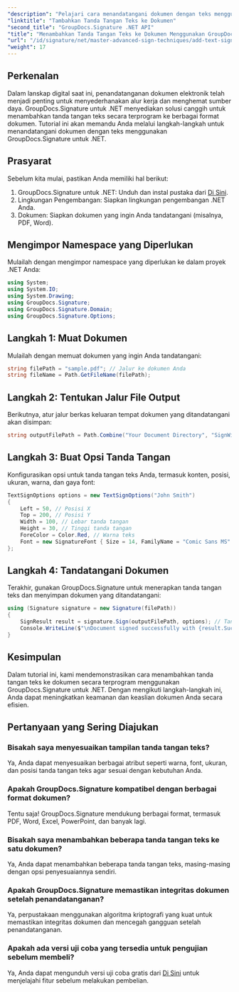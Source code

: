 ```yaml
---
"description": "Pelajari cara menandatangani dokumen dengan teks menggunakan GroupDocs.Signature untuk .NET. Panduan langkah demi langkah untuk menambahkan tanda tangan teks secara terprogram."
"linktitle": "Tambahkan Tanda Tangan Teks ke Dokumen"
"second_title": "GroupDocs.Signature .NET API"
"title": "Menambahkan Tanda Tangan Teks ke Dokumen Menggunakan GroupDocs.Signature"
"url": "/id/signature/net/master-advanced-sign-techniques/add-text-signatures-to-documents/"
"weight": 17
---
```


## Perkenalan

Dalam lanskap digital saat ini, penandatanganan dokumen elektronik telah menjadi penting untuk menyederhanakan alur kerja dan menghemat sumber daya. GroupDocs.Signature untuk .NET menyediakan solusi canggih untuk menambahkan tanda tangan teks secara terprogram ke berbagai format dokumen. Tutorial ini akan memandu Anda melalui langkah-langkah untuk menandatangani dokumen dengan teks menggunakan GroupDocs.Signature untuk .NET.

## Prasyarat

Sebelum kita mulai, pastikan Anda memiliki hal berikut:

1. GroupDocs.Signature untuk .NET: Unduh dan instal pustaka dari [Di Sini](https://releases.groupdocs.com/signature/net/).
2. Lingkungan Pengembangan: Siapkan lingkungan pengembangan .NET Anda.
3. Dokumen: Siapkan dokumen yang ingin Anda tandatangani (misalnya, PDF, Word).

## Mengimpor Namespace yang Diperlukan

Mulailah dengan mengimpor namespace yang diperlukan ke dalam proyek .NET Anda:

```csharp
using System;
using System.IO;
using System.Drawing;
using GroupDocs.Signature;
using GroupDocs.Signature.Domain;
using GroupDocs.Signature.Options;
```

## Langkah 1: Muat Dokumen

Mulailah dengan memuat dokumen yang ingin Anda tandatangani:

```csharp
string filePath = "sample.pdf"; // Jalur ke dokumen Anda
string fileName = Path.GetFileName(filePath);
```

## Langkah 2: Tentukan Jalur File Output

Berikutnya, atur jalur berkas keluaran tempat dokumen yang ditandatangani akan disimpan:

```csharp
string outputFilePath = Path.Combine("Your Document Directory", "SignWithText", fileName);
```

## Langkah 3: Buat Opsi Tanda Tangan

Konfigurasikan opsi untuk tanda tangan teks Anda, termasuk konten, posisi, ukuran, warna, dan gaya font:

```csharp
TextSignOptions options = new TextSignOptions("John Smith")
{
    Left = 50, // Posisi X
    Top = 200, // Posisi Y
    Width = 100, // Lebar tanda tangan
    Height = 30, // Tinggi tanda tangan
    ForeColor = Color.Red, // Warna teks
    Font = new SignatureFont { Size = 14, FamilyName = "Comic Sans MS" } // Pengaturan font
};
```

## Langkah 4: Tandatangani Dokumen

Terakhir, gunakan GroupDocs.Signature untuk menerapkan tanda tangan teks dan menyimpan dokumen yang ditandatangani:

```csharp
using (Signature signature = new Signature(filePath))
{
    SignResult result = signature.Sign(outputFilePath, options); // Tanda tangani dokumennya
    Console.WriteLine($"\nDocument signed successfully with {result.Succeeded.Count} signature(s).\nFile saved at {outputFilePath}.");
}
```

## Kesimpulan

Dalam tutorial ini, kami mendemonstrasikan cara menambahkan tanda tangan teks ke dokumen secara terprogram menggunakan GroupDocs.Signature untuk .NET. Dengan mengikuti langkah-langkah ini, Anda dapat meningkatkan keamanan dan keaslian dokumen Anda secara efisien.

## Pertanyaan yang Sering Diajukan

### Bisakah saya menyesuaikan tampilan tanda tangan teks?
Ya, Anda dapat menyesuaikan berbagai atribut seperti warna, font, ukuran, dan posisi tanda tangan teks agar sesuai dengan kebutuhan Anda.

### Apakah GroupDocs.Signature kompatibel dengan berbagai format dokumen?
Tentu saja! GroupDocs.Signature mendukung berbagai format, termasuk PDF, Word, Excel, PowerPoint, dan banyak lagi.

### Bisakah saya menambahkan beberapa tanda tangan teks ke satu dokumen?
Ya, Anda dapat menambahkan beberapa tanda tangan teks, masing-masing dengan opsi penyesuaiannya sendiri.

### Apakah GroupDocs.Signature memastikan integritas dokumen setelah penandatanganan?
Ya, perpustakaan menggunakan algoritma kriptografi yang kuat untuk memastikan integritas dokumen dan mencegah gangguan setelah penandatanganan.

### Apakah ada versi uji coba yang tersedia untuk pengujian sebelum membeli?
Ya, Anda dapat mengunduh versi uji coba gratis dari [Di Sini](https://releases.groupdocs.com/) untuk menjelajahi fitur sebelum melakukan pembelian.